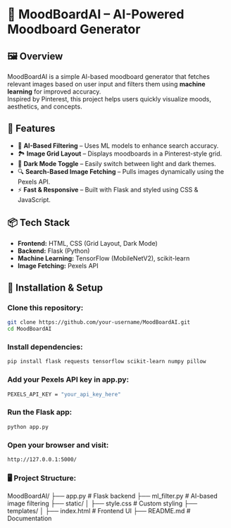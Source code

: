 # 🌟 MoodBoardAI – AI-Powered Moodboard Generator

## 🖼️ Overview
MoodBoardAI is a simple AI-based moodboard generator that fetches relevant images based on user input and filters them using **machine learning** for improved accuracy.  
Inspired by Pinterest, this project helps users quickly visualize moods, aesthetics, and concepts.

## 🚀 Features
- 🎨 **AI-Based Filtering** – Uses ML models to enhance search accuracy.
- 🏞 **Image Grid Layout** – Displays moodboards in a Pinterest-style grid.
- 🌙 **Dark Mode Toggle** – Easily switch between light and dark themes.
- 🔍 **Search-Based Image Fetching** – Pulls images dynamically using the Pexels API.
- ⚡ **Fast & Responsive** – Built with Flask and styled using CSS & JavaScript.

## 📦 Tech Stack
- **Frontend:** HTML, CSS (Grid Layout, Dark Mode)
- **Backend:** Flask (Python)
- **Machine Learning:** TensorFlow (MobileNetV2), scikit-learn
- **Image Fetching:** Pexels API

## 🔧 Installation & Setup

### Clone this repository:
```bash
git clone https://github.com/your-username/MoodBoardAI.git
cd MoodBoardAI
```

### Install dependencies:
````bash
pip install flask requests tensorflow scikit-learn numpy pillow
````

### Add your Pexels API key in app.py:
````bash
PEXELS_API_KEY = "your_api_key_here"
````

### Run the Flask app:
````bash
python app.py
````

### Open your browser and visit:
````bash
http://127.0.0.1:5000/
````

### 🖥️ Project Structure:

MoodBoardAI/
├── app.py              # Flask backend
├── ml_filter.py        # AI-based image filtering
├── static/
│   ├── style.css       # Custom styling
├── templates/
│   ├── index.html      # Frontend UI
├── README.md           # Documentation


